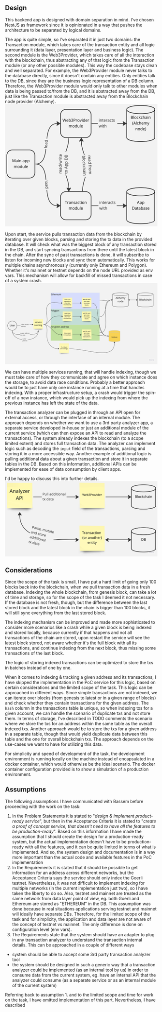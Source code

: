## Design
This backend app is designed with domain separation in mind.
I've chosen NestJS as framework since it is opinionated in a way that pushes the architecture to be separated by logical domains.

The app is quite simple, so I've separated it in just two domains: the Transaction module, which takes care of the transaction entity and all logic surrounding it (data layer, presentation layer and business logic). The second module is the Web3Provider, which takes care of all the interaction with the blockchain, thus abstracting any of that logic from the Transaction module (or any other possible modules).
This way the codebase stays clean and well separated.
For example, the Web3Provider module never talks to the database directly, since it doesn't contain any entities. Only entities talk to the DB, since they are the business logic representation of a DB column. Therefore, the Web3Provider module would only talk to other modules when data is being passed to/from the DB, and it is abstracted away from the DB, just like the Transaction module is abstracted away from the Blockchain node provider (Alchemy).
![tx-sync-service-domains.jpg](assets%2Ftx-sync-service-domains.jpg)


Upon start, the service pulls transaction data from the blockchain by iterating over given blocks, parsing and storing the tx data in the provided database. It will check what was the biggest block of any transaction stored in the DB, and start syncing transactions from there until the latest block in the chain. After the sync of past transactions is done, it will subscribe to listen for incoming new blocks and sync them automatically. This works for multiple chains asynchronously (currently only Ethereum and Polygon). Whether it's mainnet or testnet depends on the node URL provided as env vars.
This mechanism will allow for backfill of missed transactions in case of a system crash.
![txs-syncronizing-service.jpg](assets%2Ftxs-syncronizing-service.jpg)

We can have multiple services running, that will handle indexing, though we must take care of how they communicate and agree on which instance does the storage, to avoid data race conditions. Probably a better approach would be to just have only one instance running at a time that handles indexing. With a proper infrastructure setup, a crash would trigger the spin-off of a new instance, which would pick up the indexing from where the previous instance has left the state of the data.

The transaction analyzer can be plugged in through an API open for external access, or through the interface of an internal module. The approach depends on whether we want to use a 3rd party analyzer app, a separate service developed in-house or just an additional module of the current service (which can then expose an API to read and analyze the transactions).
The system already indexes the blockchain (to a scope limited extent)
and stores full transaction data. The analyzer can implement logic
such as decoding the `input` field of the transactions, parsing and
storing it in a more accessible way. Another example of additional
logic is pulling additional data about a given transaction and store
it in separate tables in the DB. Based on this information, additional
APIs can be implemented for ease of data consumption by client apps.

I'd be happy to discuss this into further details.
![tx-sync-service-analyzer.jpg](assets%2Ftx-sync-service-analyzer.jpg)

## Considerations
Since the scope of the task is small, I have put a hard limit of going
only 100 blocks back into the blockchain, when we pull transaction
data in a fresh database. Indexing the whole blockchain, from genesis
block, can take a lot of time and storage, so for the scope of the
task I deemed it not necessary. If the database is not fresh, though,
but the difference between the last stored block and the latest block
in the chain is bigger than 100 blocks, it will still sync everything
from the last stored block.

The indexing mechanism can be improved and made more sophisticated to
consider more scenarios like a crash while a given block is being
indexed and stored locally, because currently if that happens and not
all transactions of the chain are stored, upon restart the service
will see the latest block stored, not aware whether it's the full
block with all its transactions, and continue indexing from the next
block, thus missing some transactions of the last block.

The logic of storing indexed transactions can be optimized to store
the txs in batches instead of one by one.

When it comes to indexing & tracking a given address and its
transactions, I have skipped the implementation in the PoC service for
this logic, based on certain considerations and the limited scope of
the task. This logic can be approached in different ways. Since simple
transactions are not indexed, we can iterate over blocks (from
genesis to latest or in a given range of blocks) and check whether
they contain transactions for the given address. The `hash` column in
the transactions table is unique, so when indexing txs for a given
account, we can handle the scenario of duplicate txs and not store
them.
In terms of storage, I've described in TODO comments the scenario
where we store the txs for an address within the same table as the
overall indexed txs. Another approach would be to store the txs for a
given address in a separate table, though that would yield duplicate
data between this table and the one for overall blockchain txs. The
approach depends on the use-cases we want to have for utilizing this
data.

For simplicity and speed of development of the task, the development
environment is running locally on the machine instead of encapsulated
in a docker container, which would otherwise be the ideal scenario.
The docker container configuration provided is to show a simulation of
a production environment.

## Assumptions

The following assumptions I have communicated with Bassem before proceeding with the work on the task:

1. In the Problem Statements it is stated to "_design & implement
product-ready service_", but then in the Acceptance Criteria it is
stated to "_create a proof of concept service, that doesn't need to
have all the features to be production-ready_". Based on this
information I have made the assumption that I should create the design
for a production-ready system, but the actual implementation doesn't
have to be production-ready with all the features, and it can be quite
limited in terms of what is implemented.
And so, the system design and documentation is in a way more important
than the actual code and available features in the PoC implementation
2. In the Requirements it is stated that it should be possible to get
information for an address across different networks, but the
Acceptance Criteria says the service should only index the Goerli
testnet. Nevertheless, it was not difficult to implement indexing for
multiple networks (in the current implementation just two), so I have
taken the liberty to do so. Also, testnet and mainnet are treated as
the same network from data layer point of view, eg. both Goerli and
Ethereum are stored as "ETHEREUM" in the DB. This assumption was done
because in real situations applications serving testnet and mainnet
will ideally have separate DBs. Therefore, for the limited scope of the
task and for simplicity, the application and data layer are not aware
of the concept of testnet vs mainnet. The only difference is done on
configuration level (env vars).
3. The Requirements state that the system should have an adapter to
plug in any transaction analyzer to understand the transaction
internal details. This can be approached in a couple of different ways
  * system should be able to accept some 3rd party transaction
  analyzer tool
  * the system should be designed in such a generic way that a
  transaction analyzer could be implemented (as an internal tool by
  us) in order to consume data from the current system, eg. have an
  internal API that the analyzer could consume (as a separate service
  or as an internal module of the current system)

Referring back to assumption 1. and to the limited scope and time for
work on the task, I have omitted implementation of this part.
Nevertheless, I have described
